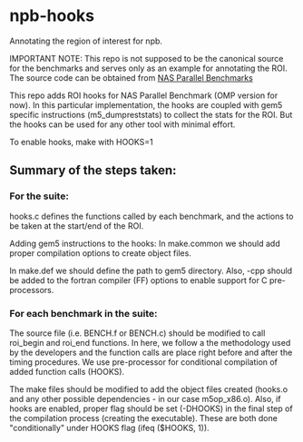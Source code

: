 # npb-hooks
Annotating the region of interest for npb.

IMPORTANT NOTE:  This repo is not supposed to be the canonical source for the benchmarks and serves only as an example for annotating the ROI. The source code can be obtained from [NAS Parallel Benchmarks](https://www.nas.nasa.gov/publications/npb.html)

This repo adds ROI hooks for NAS Parallel Benchmark (OMP version for now). In this particular implementation, the hooks are coupled with gem5 specific instructions (m5_dumpreststats) to collect the stats for the ROI. But the hooks can be used for any other tool with minimal effort.

To enable hooks, make with HOOKS=1

## Summary of the steps taken:

### For the suite:
hooks.c defines the functions called by each benchmark, and the actions to be taken at the start/end of the ROI.

Adding gem5 instructions to the hooks:
In make.common we should add proper compilation options to create object files.

In make.def we should define the path to gem5 directory. Also, -cpp should be added to the fortran compiler (FF) options to enable support for C pre-processors.

### For each benchmark in the suite:
The source file (i.e. BENCH.f or BENCH.c) should be modified to call roi_begin and roi_end functions. In here, we follow a the methodology used by the developers and the function calls are place right before and after the timing procedures.
We use pre-processor for conditional compilation of added function calls (HOOKS).

The make files should be modified to add the object files created (hooks.o and any other possible dependencies - in our case m5op_x86.o).
Also, if hooks are enabled, proper flag should be set (-DHOOKS) in the final step of the compilation process (creating the executable).
These are both done "conditionally" under HOOKS flag (ifeq ($HOOKS, 1)).
